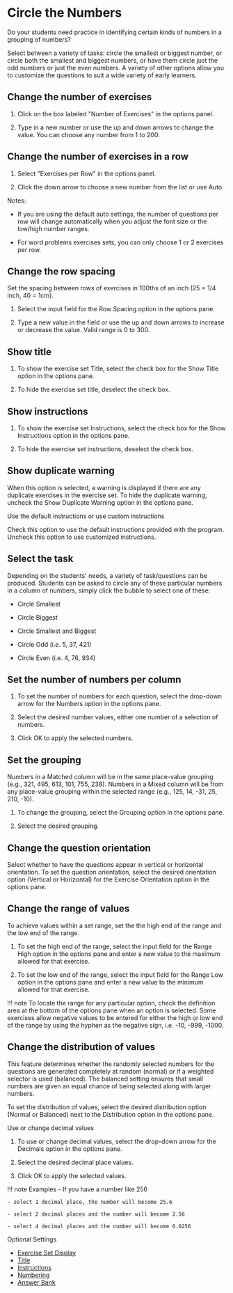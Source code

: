 # Circle the Numbers

Do your students need practice in identifying certain kinds of numbers in a grouping of numbers?

Select between a variety of tasks: circle the smallest or biggest number, or circle both the smallest and biggest numbers, or have them circle just the odd numbers or just the even numbers. A variety of other options allow you to customize the questions to suit a wide variety of early learners.

## Change the number of exercises

1. Click on the box labeled "Number of Exercises" in the options panel.

2. Type in a new number or use the up and down arrows to change the value. You can choose any number from 1 to 200.

## Change the number of exercises in a row

1. Select "Exercises per Row" in the options panel.

2. Click the down arrow to choose a new number from the list or use Auto.

Notes:

- If you are using the default auto settings, the number of questions per row will change automatically when you adjust the font size or the low/high number ranges.

- For word problems exercises sets, you can only choose 1 or 2 exercises per row.

## Change the row spacing

Set the spacing between rows of exercises in 100ths of an inch (25 = 1/4 inch, 40 = 1cm).

1. Select the input field for the Row Spacing option in the options pane.

2. Type a new value in the field or use the up and down arrows to increase or decrease the value. Valid range is 0 to 300.

## Show title

1. To show the exercise set Title, select the check box for the Show Title option in the options pane.

2. To hide the exercise set title, deselect the check box.

## Show instructions

1. To show the exercise set Instructions, select the check box for the Show Instructions option in the options pane.

2. To hide the exercise set instructions, deselect the check box.

## Show duplicate warning

When this option is selected, a warning is displayed if there are any duplicate exercises in the exercise set. To hide the duplicate warning, uncheck the Show Duplicate Warning option in the options pane.

Use the default instructions or use custom instructions

Check this option to use the default instructions provided with the program. Uncheck this option to use customized instructions.

## Select the task

Depending on the students' needs, a variety of task/questions can be produced. Students can be asked to circle any of these particular numbers in a column of numbers, simply click the bubble to select one of these:

- Circle Smallest

- Circle Biggest

- Circle Smallest and Biggest

- Circle Odd (i.e. 5, 37, 421)

- Circle Even (i.e. 4, 76, 934)

## Set the number of numbers per column

1. To set the number of numbers for each question, select the drop-down arrow for the Numbers option in the options pane.

2. Select the desired number values, either one number of a selection of numbers.

3. Click OK to apply the selected numbers.

## Set the grouping

Numbers in a Matched column will be in the same place-value grouping (e.g., 321, 495, 613, 101, 755, 238). Numbers in a Mixed column will be from any place-value grouping within the selected range (e.g., 125, 14, -31, 25, 210, -10).

1. To change the grouping, select the Grouping option in the options pane.

2. Select the desired grouping.

## Change the question orientation

Select whether to have the questions appear in vertical or horizontal orientation. To set the question orientation, select the desired orientation option (Vertical or Horizontal) for the Exercise Orientation option in the options pane.

## Change the range of values

To achieve values within a set range, set the the high end of the range and the low end of the range.

1. To set the high end of the range, select the input field for the Range High option in the options pane and enter a new value to the maximum allowed for that exercise.

2. To set the low end of the range, select the input field for the Range Low option in the options pane and enter a new value to the minimum allowed for that exercise.

!!! note
    To locate the range for any particular option, check the definition area at the bottom of the options pane when an option is selected. Some exercises allow negative values to be entered for either the high or low end of the range by using the hyphen as the negative sign, i.e. -10, -999, -1000.

## Change the distribution of values

This feature determines whether the randomly selected numbers for the questions are generated completely at random (normal) or if a weighted selector is used (balanced). The balanced setting ensures that small numbers are given an equal chance of being selected along with larger numbers.

To set the distribution of values, select the desired distribution option (Normal or Balanced) next to the Distribution option in the options pane.

Use or change decimal values

1. To use or change decimal values, select the drop-down arrow for the Decimals option in the options pane.

2. Select the desired decimal place values.

3. Click OK to apply the selected values.

!!! note
    Examples - If you have a number like 256

    - select 1 decimal place, the number will become 25.6

    - select 2 decimal places and the number will become 2.56

    - select 4 decimal places and the number will become 0.0256

Optional Settings

- [Exercise Set Display](../../options/exercise-set-display-options.md)
- [Title](../../options/title-display-options.md)
- [Instructions](../../options/instructions-display-options.md)
- [Numbering](../../options/numbering-display-options.md)
- [Answer Bank](../../options/answer-bank-display-options.md)